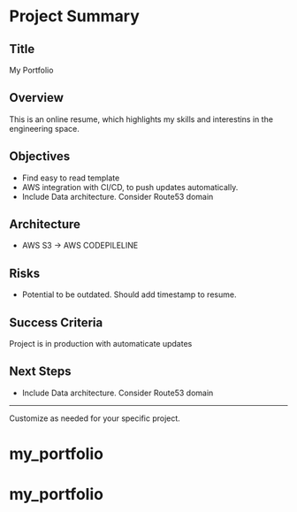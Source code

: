 # Project Summary

## Title
My Portfolio

## Overview
This is an online resume, which highlights my skills and interestins in the engineering space.

## Objectives
- Find easy to read template
- AWS integration with CI/CD, to push updates automatically.
- Include Data architecture. Consider Route53 domain

## Architecture
- AWS S3 -> AWS CODEPILELINE

## Risks
- Potential to be outdated. Should add timestamp to resume.

## Success Criteria
Project is in production with automaticate updates

## Next Steps
- Include Data architecture. Consider Route53 domain

---

Customize as needed for your specific project.
# my_portfolio
# my_portfolio
